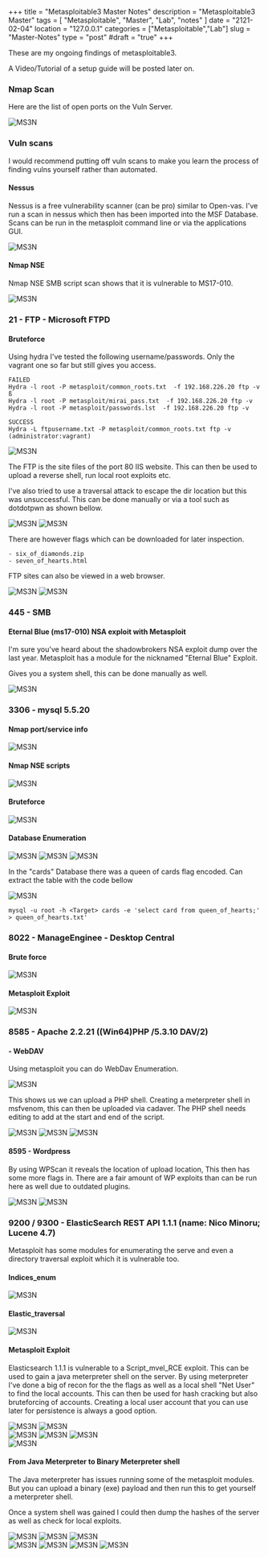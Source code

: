 +++
title = "Metasploitable3 Master Notes"
description = "Metasploitable3 Master"
tags = [ "Metasploitable", "Master", "Lab", "notes" ]
date = "2121-02-04"
location = "127.0.0.1"
categories = ["Metasploitable","Lab"]
slug = "Master-Notes"
type = "post"
#draft = "true"
+++



These are my ongoing findings of metasploitable3.

A Video/Tutorial of a setup guide will be posted later on.




### Nmap Scan

Here are the list of open ports on the Vuln Server.

![MS3N](/img/LAB/M3/ms3n.png)


### Vuln scans 

I would recommend putting off vuln scans to make you learn the process of finding vulns yourself rather than automated.

####  Nessus

Nessus is a free vulnerability scanner (can be pro) similar to Open-vas.
I've run a scan in nessus which then has been imported into the MSF Database.
Scans can be run in the metasploit command line or via the applications GUI.

![MS3N](/img/LAB/M3/NSMSI.png)

####   Nmap NSE

Nmap NSE SMB script scan shows that it is vulnerable to MS17-010.

![MS3N](/img/LAB/M3/NMPSMBNSE.png)

### 21 - FTP - Microsoft FTPD

#### Bruteforce

Using hydra  I've tested the following  username/passwords.
Only the vagrant one so far but still gives you access.

```
FAILED
Hydra -l root -P metasploit/common_roots.txt  -f 192.168.226.20 ftp -v    ß
Hydra -l root -P metasploit/mirai_pass.txt  -f 192.168.226.20 ftp -v
Hydra -l root -P metasploit/passwords.lst  -f 192.168.226.20 ftp -v

SUCCESS 
Hydra -L ftpusername.txt -P metasploit/common_roots.txt ftp -v   (administrator:vagrant)
```

![MS3N](/img/LAB/M3/HYFTP.png)

The FTP is the site files of the port 80 IIS website. This can then be used to upload a reverse shell, run local root exploits etc.

I've also tried to use a traversal attack to escape the dir location but this was unsuccessful.
This can be done manually or via a tool such as dotdotpwn as shown bellow.

![MS3N](/img/LAB/M3/21DDTP.png)	
![MS3N](/img/LAB/M3/21DDTPF.png)


There are however flags which can be downloaded for later inspection.
```
- six_of_diamonds.zip
- seven_of_hearts.html
```
FTP sites can also be viewed in a web browser.

![MS3N](/img/LAB/M3/21FTPC.png)
![MS3N](/img/LAB/M3/21FTPCW.png)


### 445 - SMB 

#### Eternal Blue (ms17-010)  NSA exploit with Metasploit

I'm sure you've heard about the shadowbrokers NSA exploit dump over the last year.
Metasploit has a module for the nicknamed "Eternal Blue" Exploit.

Gives you a system shell,  this can be done manually as well.

![MS3N](/img/LAB/M3/MSGETB.png)




### 3306 - mysql 5.5.20

#### Nmap port/service info 

![MS3N](/img/LAB/M3/3306N.png)

#### Nmap NSE scripts

![MS3N](/img/LAB/M3/3306NSE.png)

#### Bruteforce
![MS3N](/img/LAB/M3/3306NSEB.png)

#### Database Enumeration

![MS3N](/img/LAB/M3/3306SQLDB.png)
![MS3N](/img/LAB/M3/3306SQLDBWP.png)
![MS3N](/img/LAB/M3/3306SQLDBWPUP.png)

In the "cards" Database there was a queen of cards flag encoded.
Can extract the table with the code bellow

![MS3N](/img/LAB/M3/3306SQLDBCQE.png)

```
mysql -u root -h <Target> cards -e 'select card from queen_of_hearts;' > queen_of_hearts.txt'
```

###  8022 - ManageEnginee - Desktop Central

#### Brute force

![MS3N](/img/LAB/M3/8022MSFB.png)

#### Metasploit Exploit
![MS3N](/img/LAB/M3/8022MSFMCWE.png)


### 8585 - Apache 2.2.21 ((Win64)PHP /5.3.10 DAV/2)

#### - WebDAV

Using metasploit you can do WebDav Enumeration.

![MS3N](/img/LAB/M3/8585MSFWDT.png)

This shows us we can upload a  PHP shell. Creating a meterpreter shell in msfvenom, this can then be uploaded via cadaver.
The PHP shell needs editing to add <? ?> at the start and end of the script.

![MS3N](/img/LAB/M3/8585MSVP.png)
![MS3N](/img/LAB/M3/8585CADUP.png)
![MS3N](/img/LAB/M3/8585MSFSHELL.png)

#### 8595 - Wordpress 

By using WPScan it reveals the location of upload location, This then has some more flags in.
There are a fair amount of WP exploits than can be run here as well due to outdated plugins.

![MS3N](/img/LAB/M3/WPScan.png)
![MS3N](/img/LAB/M3/WPF.png)

### 9200 / 9300 - ElasticSearch REST API 1.1.1 (name: Nico Minoru; Lucene 4.7)

Metasploit has some modules for enumerating the serve and even a directory traversal exploit which it is vulnerable too.

#### Indices_enum
![MS3N](/img/LAB/M3/9300MSFE.png)
#### Elastic_traversal

![MS3N](/img/LAB/M3/9300MSFET.png)

#### Metasploit Exploit

Elasticsearch 1.1.1 is vulnerable to a Script_mvel_RCE exploit. This can be used to gain a java meterpreter shell on the server.
By using meterpreter I've done a big of recon for the the flags as well as a local shell "Net User" to find the local accounts.
This can then be used for hash cracking but also bruteforcing of accounts.
Creating a local user account that you can use later for persistence is always a good option.

![MS3N](/img/LAB/M3/9300MSFSMRE.png)
![MS3N](/img/LAB/M3/9300MSFSMRES.png)	
![MS3N](/img/LAB/M3/9300MSFSMRPS.png)
![MS3N](/img/LAB/M3/9300MSFSMRFS.png)
![MS3N](/img/LAB/M3/9300MSFSMRFSD.png)	
![MS3N](/img/LAB/M3/9300MSFSMRNU.png)

#### From Java Meterpreter to Binary Meterpreter shell


The Java meterpreter has issues running some of the metasploit modules.
But you can upload a binary (exe) payload and then run this to get yourself a meterpreter shell.

Once a system shell was gained I could then dump the hashes of the server as well as check for local exploits.

![MS3N](/img/LAB/M3/9300MSVPS.png)
![MS3N](/img/LAB/M3/9300MSFUP.png)
![MS3N](/img/LAB/M3/9300MSFREVP.png)	
![MS3N](/img/LAB/M3/9300MSFS.png)
![MS3N](/img/LAB/M3/9300MSFLSA.png)	
![MS3N](/img/LAB/M3/9300MSLES.png)
![MS3N](/img/LAB/M3/9300MSHSD.png)


